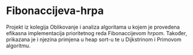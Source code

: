 # Fibonaccijeva-hrpa
Projekt iz kolegija Oblikovanje i analiza algoritama u kojem je provedena efikasna implementacija prioritetnog reda Fibonaccijevom hrpom. Također, prikazana je i njezina primjena u heap sort-u te u Dijkstrinom i Primovom algoritmu.
